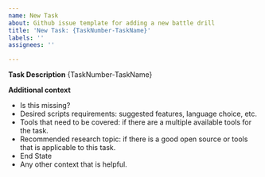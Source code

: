 ```yaml
---
name: New Task
about: Github issue template for adding a new battle drill
title: 'New Task: {TaskNumber-TaskName}'
labels: ''
assignees: ''

---
```


**Task Description**
{TaskNumber-TaskName}

**Additional context**
- Is this missing?
- Desired scripts requirements: suggested features, language choice, etc.
- Tools that need to be covered: if there are a multiple available tools for the task.
- Recommended research topic: if there is a good open source or tools that is applicable to this task.
- End State
- Any other context that is helpful.

